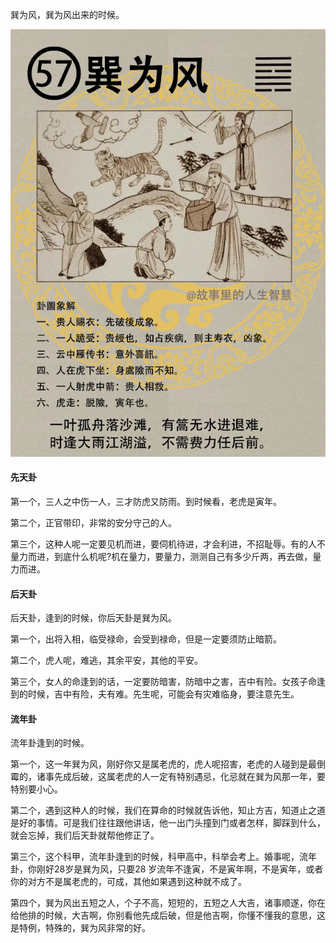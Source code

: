 巽为风，巽为风出来的时候。

![图片](../img/巽为风.png)

#### 先天卦

第一个，三人之中伤一人，三才防虎又防雨。到时候看，老虎是寅年。

第二个，正官带印，非常的安分守己的人。

第三个，这种人呢一定要见机而进，要伺机待进，才会利进，不招耻辱。有的人不量力而进，到底什么机呢?机在量力，要量力，测测自己有多少斤两，再去做，量力而进。

#### 后天卦

后天卦，逢到的时候，你后天卦是巽为风。

第一个，出将入相，临受禄命，会受到禄命，但是一定要须防止暗箭。

第二个，虎人呢，难逃，其余平安，其他的平安。

第三个，女人的命逢到的话，一定要防暗害，防暗中之害，吉中有险。女孩子命逢到的时候，吉中有险，夫有难。先生呢，可能会有灾难临身，要注意先生。

#### 流年卦

流年卦逢到的时候。

第一个，这一年巽为风，刚好你又是属老虎的，虎人呢招害，老虎的人碰到是最倒霉的，诸事先成后破，这属老虎的人一定有特别遇忌，化忌就在巽为风那一年，要特别要小心。

第二个，遇到这种人的时候，我们在算命的时候就告诉他，知止方吉，知道止之道是好的事情。可是我们往往跟他讲话，他一出门头撞到门或者怎样，脚踩到什么，就会忘掉，我们后天卦就帮他修正了。

第三个，这个科甲，流年卦逢到的时候，科甲高中，科举会考上。婚事呢，流年卦，你刚好28岁是巽为风，只要28 岁流年不逢寅，不是寅年啊，不是寅年，或者你的对方不是属老虎的，可成，其他如果遇到这种就不成了。

第四个，巽为风出五短之人，个子不高，短短的，五短之人大吉，诸事顺遂，你在给他排的时候，大吉啊，你别看他先成后破，但是他吉啊，你懂不懂我的意思，这是特例，特殊的，巽为风非常的好。